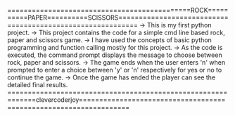 =============================================ROCK==========PAPER==========SCISSORS===========================================================
-> This is my first python project.
-> This project contains the code for a simple cmd line based rock, paper and scissors game.
-> I have used the concepts of basic python programming and function calling mostly for this project.
-> As the code is executed, the command prompt displays the message to choose between rock, paper and scissors.
-> The game ends when the user enters 'n' when prompted to enter a choice between 'y' or 'n' respectively for yes or no to continue the game.
-> Once the game has ended the player can see the detailed final results.
=============================================================clevercoderjoy==================================================================
